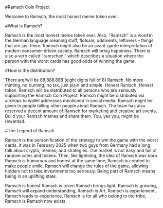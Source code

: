 #Ramsch Coin Project

Welcome to Ramsch, the most honest meme token ever.

#What is Ramsch?

Ramsch is the most honest meme token ever. Also, "Ramsch" is a word in the German language meaning stuff, flotsam, oddments, leftovers – things that are just there.
Ramsch might also be an avant-garde interpretation of modern consumer-driven society.
Ramsch will bring happiness.
There is also a verb called "ramschen," which describes a situation where the person with the worst cards has good odds of winning the game.

#How is the distribution?

There are/will be 88,888,888 (eight digits full of 8) Ramsch.
No more minting, no burning, no tax, just plain and simple.
Honest Ramsch. Honest token.
Ramsch will be distributed to all persons who are seriously supporting the Ramsch Coin Project.
Ramsch might be distributed via airdrops to wallet addresses mentioned in social media.
Ramsch might be given to people telling other people about Ramsch.
The team has also reserved a decent amount of Ramsch for marketing and creative art events.
Build your Ramsch memes and share them. You, yes you, might be rewarded.

#The Legend of Ramsch

Ramsch is the personification of the strategy to win the game with the worst cards.
It was in February 2025 when two guys from Germany had a long talk about crypto, memes, and strategies.
The market is not easy and full of random coins and tokens.
Then, like lightning, the idea of Ramsch was born.
Ramsch is humorous and honest at the same time; Ramsch is created to make people smile.
Ramsch will change the rules of the game, allowing holders not to take investments too seriously.
Being part of Ramsch means being in an uplifting state.





Ramsch is honest
Ramsch is token
Ramsch brings light,
Ramsch is growing,
Ramsch will expand understanding,
Ramsch is Art,
Ramsch is experiement,
Ramsch leads to experience,
Ramsch is for all who belong to the tribe,
Ramsch is
Ramsch now exists.

